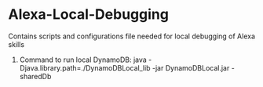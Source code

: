 # Alexa-Local-Debugging

Contains scripts and configurations file needed for local debugging of Alexa skills

1. Command to run local DynamoDB:
    java -Djava.library.path=./DynamoDBLocal_lib -jar DynamoDBLocal.jar -sharedDb

